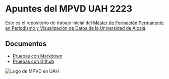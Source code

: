 # Apuntes del MPVD UAH 2223

Este es el repositorio de trabajo inicial del [Máster de Formación Permanente en Periodismo y Visualización de Datos de la Universidad de Alcalá](https://mpvd.es).

## Documentos

- [Pruebas con Markdown](pruebas-markdown.md)
- [Pruebas con Github](pruebas-markdown.md)

![Logo de MPVD en UAH](https://mpvd.es/images/logo.svg "MPVD en UAH")
